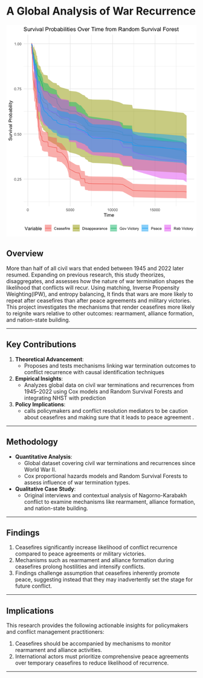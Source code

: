 # **A Global Analysis of War Recurrence**

![Random Survival Forest Banner](PeaceFire/RandomSurvivalForest.png)

## **Overview**  
More than half of all civil wars that ended between 1945 and 2022 later resumed. Expanding on previous research, this study theorizes, disaggregates, and assesses how the nature of war termination shapes the likelihood that conflicts will recur. Using matching, Inverse Propensity Weighting(IPW), and entropy balancing,  It finds that wars are more likely to repeat after ceasefires than after peace agreements and military victories.  This project investigates the mechanisms that render ceasefires more likely to reignite wars relative to other outcomes: rearmament, alliance formation, and nation-state building.

---

## **Key Contributions**  
1. **Theoretical Advancement**:  
   - Proposes and tests mechanisms linking war termination outcomes to conflict recurrence with causal identification techniques   
2. **Empirical Insights**:  
   - Analyzes global data on civil war terminations and recurrences from 1945–2022 using Cox models and Random Survival Forests and integrating NHST with prediction
3. **Policy Implications**:
   - calls policymakers and conflict resolution mediators to be caution about ceasefires and making sure that it leads to peace agreement . 
---

## **Methodology**  
- **Quantitative Analysis**:  
  - Global dataset covering civil war terminations and recurrences since World War II.  
  - Cox proportional hazards models and Random Survival Forests to assess influence of war termination types.  
- **Qualitative Case Study**:  
  - Original interviews and contextual analysis of Nagorno-Karabakh conflict to examine mechanisms like rearmament, alliance formation, and nation-state building.  

---

## **Findings**  
1. Ceasefires significantly increase likelihood of conflict recurrence compared to peace agreements or military victories.  
2. Mechanisms such as rearmament and alliance formation during ceasefires prolong hostilities and intensify conflicts.  
3. Findings challenge assumption that ceasefires inherently promote peace, suggesting instead that they may inadvertently set the stage for future conflict.  

---

## **Implications**  
This research provides the following actionable insights for policymakers and conflict management practitioners:  
1. Ceasefires should be accompanied by mechanisms to monitor rearmament and alliance activities.  
2. International actors must prioritize comprehensive peace agreements over temporary ceasefires to reduce likelihood of recurrence.  

---
